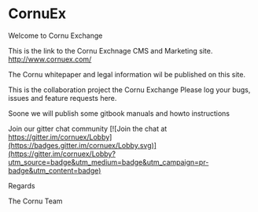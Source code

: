 # CornuEx

Welcome to Cornu Exchange

This is the link to the Cornu Exchnage CMS and Marketing site.
http://www.cornuex.com/

The Cornu whitepaper and legal information wil be published on this site.

This is the collaboration project the Cornu Exchange
Please log your bugs, issues and feature requests here.

Soone we will publish some gitbook manuals and howto instructions

Join our gitter chat community
[![Join the chat at https://gitter.im/cornuex/Lobby](https://badges.gitter.im/cornuex/Lobby.svg)](https://gitter.im/cornuex/Lobby?utm_source=badge&utm_medium=badge&utm_campaign=pr-badge&utm_content=badge)


Regards

The Cornu Team
